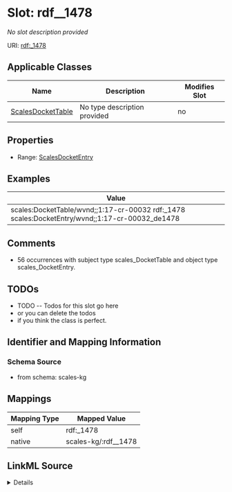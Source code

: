 

# Slot: rdf__1478


_No slot description provided_





URI: [rdf:_1478](http://www.w3.org/1999/02/22-rdf-syntax-ns#_1478)



<!-- no inheritance hierarchy -->





## Applicable Classes

| Name | Description | Modifies Slot |
| --- | --- | --- |
| [ScalesDocketTable](../classes/ScalesDocketTable.md) | No type description provided |  no  |







## Properties

* Range: [ScalesDocketEntry](../classes/ScalesDocketEntry.md)






## Examples

| Value |
| --- |
| scales:DocketTable/wvnd;;1:17-cr-00032 rdf:_1478 scales:DocketEntry/wvnd;;1:17-cr-00032_de1478 |

## Comments

* 56 occurrences with subject type scales_DocketTable and object type scales_DocketEntry.

## TODOs

* TODO -- Todos for this slot go here
* or you can delete the todos
* if you think the class is perfect.

## Identifier and Mapping Information







### Schema Source


* from schema: scales-kg




## Mappings

| Mapping Type | Mapped Value |
| ---  | ---  |
| self | rdf:_1478 |
| native | scales-kg/:rdf__1478 |




## LinkML Source

<details>
```yaml
name: rdf__1478
description: No slot description provided
todos:
- TODO -- Todos for this slot go here
- or you can delete the todos
- if you think the class is perfect.
comments:
- 56 occurrences with subject type scales_DocketTable and object type scales_DocketEntry.
examples:
- value: scales:DocketTable/wvnd;;1:17-cr-00032 rdf:_1478 scales:DocketEntry/wvnd;;1:17-cr-00032_de1478
from_schema: scales-kg
rank: 1000
slot_uri: rdf:_1478
alias: rdf__1478
domain_of:
- scales_DocketTable
range: scales_DocketEntry

```
</details>